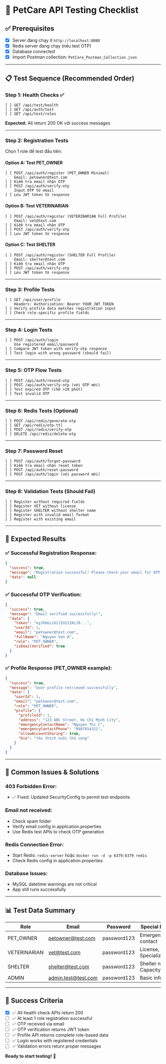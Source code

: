 # 🧪 PetCare API Testing Checklist

## ✅ Prerequisites
- [x] Server đang chạy ở `http://localhost:8080`
- [x] Redis server đang chạy (nếu test OTP)
- [x] Database connected
- [x] Import Postman collection: `PetCare_Postman_Collection.json`

---

## 📋 Test Sequence (Recommended Order)

### **Step 1: Health Checks** ✅
```
[ ] GET /api/test/health
[ ] GET /api/auth/test  
[ ] GET /api/test/roles
```
**Expected:** All return 200 OK với success messages

---

### **Step 2: Registration Tests** 
Chọn 1 role để test đầu tiên:

#### Option A: Test PET_OWNER
```
[ ] POST /api/auth/register (PET_OWNER Minimal)
    Email: petowner@test.com
[ ] Kiểm tra email nhận OTP
[ ] POST /api/auth/verify-otp 
    Input OTP từ email
[ ] Lưu JWT token từ response
```

#### Option B: Test VETERINARIAN  
```
[ ] POST /api/auth/register (VETERINARIAN Full Profile)
    Email: vet@test.com
[ ] Kiểm tra email nhận OTP
[ ] POST /api/auth/verify-otp
[ ] Lưu JWT token từ response
```

#### Option C: Test SHELTER
```  
[ ] POST /api/auth/register (SHELTER Full Profile)
    Email: shelter@test.com
[ ] Kiểm tra email nhận OTP
[ ] POST /api/auth/verify-otp
[ ] Lưu JWT token từ response
```

---

### **Step 3: Profile Tests**
```
[ ] GET /api/user/profile
    Headers: Authorization: Bearer YOUR_JWT_TOKEN
[ ] Verify profile data matches registration input
[ ] Check role-specific profile fields
```

---

### **Step 4: Login Tests**
```
[ ] POST /api/auth/login
    Use registered email/password
[ ] Compare JWT token with verify-otp response
[ ] Test login with wrong password (should fail)
```

---

### **Step 5: OTP Flow Tests**
```
[ ] POST /api/auth/resend-otp
[ ] POST /api/auth/verify-otp (với OTP mới)
[ ] Test expired OTP (chờ >10 phút)
[ ] Test invalid OTP
```

---

### **Step 6: Redis Tests** (Optional)
```
[ ] POST /api/redis/generate-otp
[ ] GET /api/redis/otp-ttl  
[ ] POST /api/redis/verify-otp
[ ] DELETE /api/redis/delete-otp
```

---

### **Step 7: Password Reset**
```
[ ] POST /api/auth/forgot-password
[ ] Kiểm tra email nhận reset token
[ ] POST /api/auth/reset-password 
[ ] POST /api/auth/login (với password mới)
```

---

### **Step 8: Validation Tests** (Should Fail)
```
[ ] Register without required fields
[ ] Register VET without license
[ ] Register SHELTER without shelter name
[ ] Register with invalid email format
[ ] Register with existing email
```

---

## 🎯 Expected Results

### ✅ Successful Registration Response:
```json
{
  "success": true,
  "message": "Registration successful! Please check your email for OTP verification.",
  "data": null
}
```

### ✅ Successful OTP Verification:
```json
{
  "success": true,
  "message": "Email verified successfully!",
  "data": {
    "token": "eyJhbGciOiJIUzI1NiJ9...",
    "userId": 1,
    "email": "petowner@test.com",
    "fullName": "Nguyen Van A",
    "role": "PET_OWNER",
    "isEmailVerified": true
  }
}
```

### ✅ Profile Response (PET_OWNER example):
```json
{
  "success": true,
  "message": "User profile retrieved successfully",
  "data": {
    "userId": 1,
    "email": "petowner@test.com",
    "role": "PET_OWNER",
    "profile": {
      "profileId": 1,
      "address": "123 ABC Street, Ho Chi Minh City",
      "emergencyContactName": "Nguyen Thi C",
      "emergencyContactPhone": "0987654321",
      "allowAccountSharing": true,
      "bio": "Yêu thích nuôi thú cưng"
    }
  }
}
```

---

## 🚨 Common Issues & Solutions

### **403 Forbidden Error:**
- ✅ Fixed: Updated SecurityConfig to permit test endpoints

### **Email not received:**
- Check spam folder
- Verify email config in application.properties
- Use Redis test APIs to check OTP generation

### **Redis Connection Error:**
- Start Redis: `redis-server` hoặc `docker run -d -p 6379:6379 redis`
- Check Redis config in application.properties

### **Database Issues:**
- MySQL datetime warnings are not critical
- App still runs successfully

---

## 📊 Test Data Summary

| Role | Email | Password | Special Fields |
|------|-------|----------|----------------|
| PET_OWNER | petowner@test.com | password123 | Emergency contact |
| VETERINARIAN | vet@test.com | password123 | License, Specializations |
| SHELTER | shelter@test.com | password123 | Shelter name, Capacity |
| ADMIN | admin.test@test.com | password123 | Basic info only |

---

## 🎉 Success Criteria

- [x] ✅ All health check APIs return 200
- [ ] ✅ At least 1 role registration successful
- [ ] ✅ OTP received via email
- [ ] ✅ OTP verification returns JWT token
- [ ] ✅ Profile API returns complete role-based data
- [ ] ✅ Login works with registered credentials
- [ ] ✅ Validation errors return proper messages

**Ready to start testing!** 🚀
